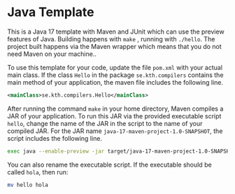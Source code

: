# Java Template

This is a Java 17 template with Maven and JUnit which can use the preview features of Java. Building happens with `make`
, running with `./hello`. The project built happens via the Maven wrapper which means that you do not need Maven on your
machine..

To use this template for your code, update the file `pom.xml` with your actual main class. If the class `Hello` in the
package `se.kth.compilers` contains the main method of your application, the maven file includes the following line.

```xml
<mainClass>se.kth.compilers.Hello</mainClass>
```

After running the command `make` in your home directory, Maven compiles a JAR of your application. To run this JAR via
the provided executable script `hello`, change the name of the JAR in the script to the name of your compiled JAR. For
the JAR name `java-17-maven-project-1.0-SNAPSHOT`, the script includes the following line.

```bash
exec java --enable-preview -jar target/java-17-maven-project-1.0-SNAPSHOT.jar "$@"
```

You can also rename the executable script. If the executable should be called `hola`, then run:

```bash
mv hello hola
```
